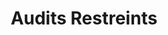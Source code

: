 ---
title: Audits Restreints
sorte: Audit
description: "Réalisation d'un audit sur les critères les plus courants, considérés comme essentiels. Et vérifiable sur l'ensemble des services numériques de l'inventaire."
goals:
 - "#Accessibilité, #Performance, #Securtity,..."
 - Elargir les critères
persons: 2
days: 3
skills:
  - Développement
pack: 2
---